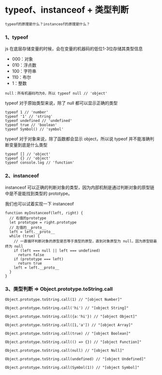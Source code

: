 # typeof、instanceof + 类型判断

`typeof的原理是什么？instanceof的原理是什么？`

### 1、typeof

js 在底层存储变量的时候，会在变量的机器码的低位1-3位存储其类型信息

* 000：对象
* 010：浮点数
* 100：字符串
* 110：布尔
* 1：整数

`null：所有机器码均为0，所以 typeof null // 'object'`

typeof 对于原始类型来说，除了 null 都可以显示正确的类型

```
typeof 1 // 'number'
typeof '1' // 'string'
typeof undefined // 'undefined'
typeof true // 'boolean'
typeof Symbol() // 'symbol'
```

typeof 对于对象来说，除了函数都会显示 object，所以说 typeof 并不能准确判断变量到底是什么类型

```
typeof [] // 'object'
typeof {} // 'object'
typeof console.log // 'function'
```

### 2、instanceof

instanceof 可以正确的判断对象的类型，因为内部机制是通过判断对象的原型链中是不是能找到类型的 prototype。

我们也可以试着实现一下 instanceof

```
function myInstanceof(left, right) {
  // 右值的prototype
  let prototype = right.prototype
  // 左值的__proto__
  left = left.__proto__
  while (true) {
    // 一直循环判断对象的原型是否等于类型的原型，直到对象原型为 null，因为原型链最终为 null
    if (left === null || left === undefined)
      return false
    if (prototype === left)
      return true
    left = left.__proto__
  }
}
```

### 3、类型判断 => Object.prototype.toString.call

```
Object.prototype.toString.call(1) // "[object Number]"

Object.prototype.toString.call('hi') // "[object String]"

Object.prototype.toString.call({a:'hi'}) // "[object Object]"

Object.prototype.toString.call([1,'a']) // "[object Array]"

Object.prototype.toString.call(true) // "[object Boolean]"

Object.prototype.toString.call(() => {}) // "[object Function]"

Object.prototype.toString.call(null) // "[object Null]"

Object.prototype.toString.call(undefined) // "[object Undefined]"

Object.prototype.toString.call(Symbol(1)) // "[object Symbol]"
```
